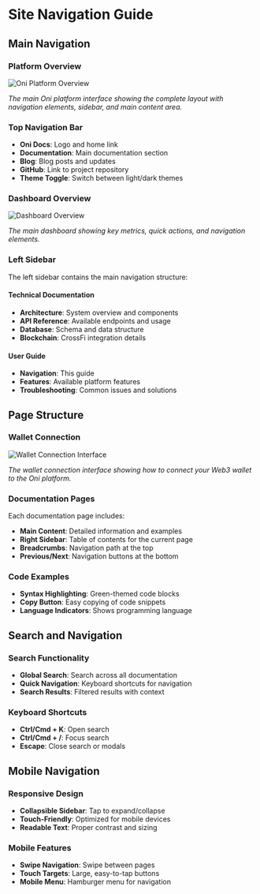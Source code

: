 # Site Navigation Guide

## Main Navigation

### Platform Overview
![Oni Platform Overview](/img/navigation/platform-overview.png)

*The main Oni platform interface showing the complete layout with navigation elements, sidebar, and main content area.*

### Top Navigation Bar
- **Oni Docs**: Logo and home link
- **Documentation**: Main documentation section
- **Blog**: Blog posts and updates
- **GitHub**: Link to project repository
- **Theme Toggle**: Switch between light/dark themes

### Dashboard Overview
![Dashboard Overview](/img/navigation/dashboard-overview.png)

*The main dashboard showing key metrics, quick actions, and navigation elements.*

### Left Sidebar
The left sidebar contains the main navigation structure:

#### Technical Documentation
- **Architecture**: System overview and components
- **API Reference**: Available endpoints and usage
- **Database**: Schema and data structure
- **Blockchain**: CrossFi integration details

#### User Guide
- **Navigation**: This guide
- **Features**: Available platform features
- **Troubleshooting**: Common issues and solutions

## Page Structure

### Wallet Connection
![Wallet Connection Interface](/img/navigation/wallet-connection.png)

*The wallet connection interface showing how to connect your Web3 wallet to the Oni platform.*

### Documentation Pages
Each documentation page includes:
- **Main Content**: Detailed information and examples
- **Right Sidebar**: Table of contents for the current page
- **Breadcrumbs**: Navigation path at the top
- **Previous/Next**: Navigation buttons at the bottom

### Code Examples
- **Syntax Highlighting**: Green-themed code blocks
- **Copy Button**: Easy copying of code snippets
- **Language Indicators**: Shows programming language

## Search and Navigation

### Search Functionality
- **Global Search**: Search across all documentation
- **Quick Navigation**: Keyboard shortcuts for navigation
- **Search Results**: Filtered results with context

### Keyboard Shortcuts
- **Ctrl/Cmd + K**: Open search
- **Ctrl/Cmd + /**: Focus search
- **Escape**: Close search or modals

## Mobile Navigation

### Responsive Design
- **Collapsible Sidebar**: Tap to expand/collapse
- **Touch-Friendly**: Optimized for mobile devices
- **Readable Text**: Proper contrast and sizing

### Mobile Features
- **Swipe Navigation**: Swipe between pages
- **Touch Targets**: Large, easy-to-tap buttons
- **Mobile Menu**: Hamburger menu for navigation 